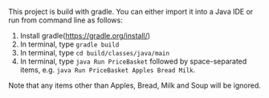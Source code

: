 This project is build with gradle. You can either import it into a Java IDE or run from
command line as follows:

1. Install gradle(https://gradle.org/install/)
2. In terminal, type `gradle build`
3. In terminal, type `cd build/classes/java/main`
4. In terminal, type `java Run PriceBasket` followed by space-separated items, e.g.
 `java Run PriceBasket Apples Bread Milk`.

 Note that any items other than Apples, Bread, Milk and Soup will be ignored.
 